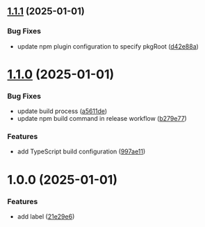 ## [1.1.1](https://github.com/enter-at/iac-label/compare/v1.1.0...v1.1.1) (2025-01-01)


### Bug Fixes

* update npm plugin configuration to specify pkgRoot ([d42e88a](https://github.com/enter-at/iac-label/commit/d42e88af691f73d4c32408b292322e0d0da83790))

# [1.1.0](https://github.com/enter-at/iac-label/compare/v1.0.0...v1.1.0) (2025-01-01)


### Bug Fixes

* update build process ([a5611de](https://github.com/enter-at/iac-label/commit/a5611de2ab1fe02233f18b6df141970973aff6c0))
* update npm build command in release workflow ([b279e77](https://github.com/enter-at/iac-label/commit/b279e77d4bb8ed9e1e39fb2fa2d35680df144f70))


### Features

* add TypeScript build configuration ([997ae11](https://github.com/enter-at/iac-label/commit/997ae11282a89ce32e772e75705c6a7e4644c62b))

# 1.0.0 (2025-01-01)


### Features

* add label ([21e29e6](https://github.com/enter-at/iac-label/commit/21e29e6476c3beddfe5b5cabaf88377fe42b9a23))
